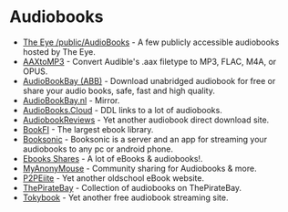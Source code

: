 # Audiobooks

* [The Eye /public/AudioBooks](http://the-eye.eu/public/AudioBooks/) - A few publicly accessible audiobooks hosted by The Eye.
* [AAXtoMP3](https://github.com/KrumpetPirate/AAXtoMP3) - Convert Audible's .aax filetype to MP3, FLAC, M4A, or OPUS.
* [AudioBookBay (ABB)](http://audiobookbayabb.com/) - Download unabridged audiobook for free or share your audio books, safe, fast and high quality.
* [AudioBookBay.nl](http://audiobookbay.nl/) - Mirror.
* [AudioBooks.Cloud](https://audiobooks.cloud/) - DDL links to a lot of audiobooks.
* [AudiobookReviews](http://audiobookreviews.com/) - Yet another audiobook direct download site.
* [BookFI](http://en.bookfi.net/) - The largest ebook library.
* [Booksonic](http://booksonic.org/) - Booksonic is a server and an app for streaming your audiobooks to any pc or android phone.
* [Ebooks Shares](http://ebooks-shares.org) - A lot of eBooks & audiobooks!.
* [MyAnonyMouse](https://www.myanonamouse.net) - Community sharing for Audiobooks & more.
* [P2PEiite](http://p2pelite.com) - Yet another oldschool eBook website.
* [ThePirateBay](https://www.thepiratebay.org/browse/102) - Collection of audiobooks on ThePirateBay.
* [Tokybook](https://tokybook.com/) - Yet another free audiobook streaming site.
